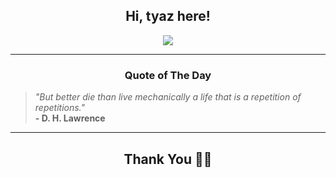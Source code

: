 <h2 align="center"> Hi, tyaz here!</h2>

<p align="center">
<a href="https://github.com/tyazx" alt="github streak"><img src="https://dvst-streak.herokuapp.com/?user=tyazx&theme=tokyonight&fire=DD472C"></a>
</p>

<hr>
<h3 align="center">Quote of The Day</h3>
<p align="center">
<blockquote>
<i>"But better die than live mechanically a life that is a repetition of repetitions."</i>
<br>
<b>- D. H. Lawrence</b>
</blockquote>
</p>


<hr>
<h2 align="center">Thank You 🙏🏼</h2>
